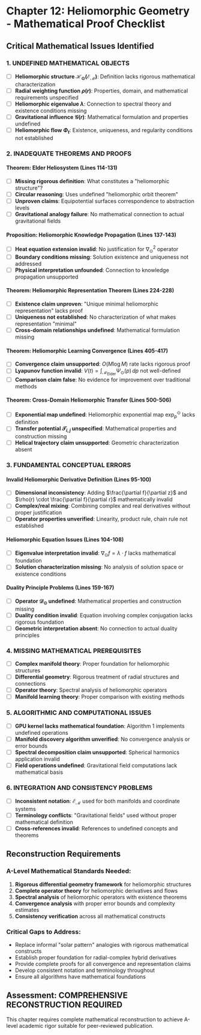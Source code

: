 # Chapter 12: Heliomorphic Geometry - Mathematical Proof Checklist

## Critical Mathematical Issues Identified

### 1. **UNDEFINED MATHEMATICAL OBJECTS**
- [ ] **Heliomorphic structure $\mathcal{H}_{\odot}(\mathcal{E}_{\mathcal{M}})$**: Definition lacks rigorous mathematical characterization
- [ ] **Radial weighting function $\rho(r)$**: Properties, domain, and mathematical requirements unspecified
- [ ] **Heliomorphic eigenvalue $\lambda$**: Connection to spectral theory and existence conditions missing
- [ ] **Gravitational influence $\mathcal{G}(r)$**: Mathematical formulation and properties undefined
- [ ] **Heliomorphic flow $\Phi_t$**: Existence, uniqueness, and regularity conditions not established

### 2. **INADEQUATE THEOREMS AND PROOFS**

#### Theorem: Elder Heliosystem (Lines 114-131)
- [ ] **Missing rigorous definition**: What constitutes a "heliomorphic structure"?
- [ ] **Circular reasoning**: Uses undefined "heliomorphic orbit theorem"
- [ ] **Unproven claims**: Equipotential surfaces correspondence to abstraction levels
- [ ] **Gravitational analogy failure**: No mathematical connection to actual gravitational fields

#### Proposition: Heliomorphic Knowledge Propagation (Lines 137-143)
- [ ] **Heat equation extension invalid**: No justification for $\nabla_{\odot}^2$ operator
- [ ] **Boundary conditions missing**: Solution existence and uniqueness not addressed
- [ ] **Physical interpretation unfounded**: Connection to knowledge propagation unsupported

#### Theorem: Heliomorphic Representation Theorem (Lines 224-228)
- [ ] **Existence claim unproven**: "Unique minimal heliomorphic representation" lacks proof
- [ ] **Uniqueness not established**: No characterization of what makes representation "minimal"
- [ ] **Cross-domain relationships undefined**: Mathematical formulation missing

#### Theorem: Heliomorphic Learning Convergence (Lines 405-417)
- [ ] **Convergence claim unsupported**: $O(M \log M)$ rate lacks rigorous proof
- [ ] **Lyapunov function invalid**: $V(t) = \int_{\mathcal{M}_{\text{Elder}}} \Psi_{\odot}(p) \, dp$ not well-defined
- [ ] **Comparison claim false**: No evidence for improvement over traditional methods

#### Theorem: Cross-Domain Heliomorphic Transfer (Lines 500-506)
- [ ] **Exponential map undefined**: Heliomorphic exponential map $\exp_{p}^{\odot}$ lacks definition
- [ ] **Transfer potential $\mathcal{T}_{i,j}$ unspecified**: Mathematical properties and construction missing
- [ ] **Helical trajectory claim unsupported**: Geometric characterization absent

### 3. **FUNDAMENTAL CONCEPTUAL ERRORS**

#### Invalid Heliomorphic Derivative Definition (Lines 95-100)
- [ ] **Dimensional inconsistency**: Adding $\frac{\partial f}{\partial z}$ and $\rho(r) \cdot \frac{\partial f}{\partial r}$ mathematically invalid
- [ ] **Complex/real mixing**: Combining complex and real derivatives without proper justification
- [ ] **Operator properties unverified**: Linearity, product rule, chain rule not established

#### Heliomorphic Equation Issues (Lines 104-108)
- [ ] **Eigenvalue interpretation invalid**: $\nabla_{\odot} f = \lambda \cdot f$ lacks mathematical foundation
- [ ] **Solution characterization missing**: No analysis of solution space or existence conditions

#### Duality Principle Problems (Lines 159-167)
- [ ] **Operator $\mathcal{D}_{\odot}$ undefined**: Mathematical properties and construction missing
- [ ] **Duality condition invalid**: Equation involving complex conjugation lacks rigorous foundation
- [ ] **Geometric interpretation absent**: No connection to actual duality principles

### 4. **MISSING MATHEMATICAL PREREQUISITES**
- [ ] **Complex manifold theory**: Proper foundation for heliomorphic structures
- [ ] **Differential geometry**: Rigorous treatment of radial structures and connections
- [ ] **Operator theory**: Spectral analysis of heliomorphic operators
- [ ] **Manifold learning theory**: Proper comparison with existing methods

### 5. **ALGORITHMIC AND COMPUTATIONAL ISSUES**
- [ ] **GPU kernel lacks mathematical foundation**: Algorithm 1 implements undefined operations
- [ ] **Manifold discovery algorithm unverified**: No convergence analysis or error bounds
- [ ] **Spectral decomposition claim unsupported**: Spherical harmonics application invalid
- [ ] **Field operations undefined**: Gravitational field computations lack mathematical basis

### 6. **INTEGRATION AND CONSISTENCY PROBLEMS**
- [ ] **Inconsistent notation**: $\mathcal{E}_{\mathcal{M}}$ used for both manifolds and coordinate systems
- [ ] **Terminology conflicts**: "Gravitational fields" used without proper mathematical definition
- [ ] **Cross-references invalid**: References to undefined concepts and theorems

## Reconstruction Requirements

### A-Level Mathematical Standards Needed:
1. **Rigorous differential geometry framework** for heliomorphic structures
2. **Complete operator theory** for heliomorphic derivatives and flows
3. **Spectral analysis** of heliomorphic operators with existence theorems
4. **Convergence analysis** with proper error bounds and complexity estimates
5. **Consistency verification** across all mathematical constructs

### Critical Gaps to Address:
- Replace informal "solar pattern" analogies with rigorous mathematical constructs
- Establish proper foundation for radial-complex hybrid derivatives
- Provide complete proofs for all convergence and representation claims
- Develop consistent notation and terminology throughout
- Ensure all algorithms have mathematical foundations

## Assessment: COMPREHENSIVE RECONSTRUCTION REQUIRED
This chapter requires complete mathematical reconstruction to achieve A-level academic rigor suitable for peer-reviewed publication.